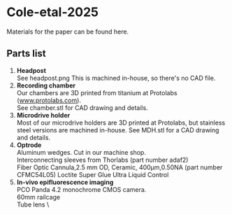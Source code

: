 # Cole-etal-2025
Materials for the paper can be found here. 

## Parts list
1. **Headpost** \
   See headpost.png
   This is machined in-house, so there's no CAD file.
3. **Recording chamber** \
   Our chambers are 3D printed from titanium at Protolabs (www.protolabs.com). \
   See chamber.stl for CAD drawing and details. 
4. **Microdrive holder** \
   Most of our microdrive holders are 3D printed at Protolabs, but stainless steel versions are machined in-house. See MDH.stl for a CAD drawing and details.
5. **Optrode** \
   Aluminum wedges. Cut in our machine shop. \
   Interconnecting sleeves from Thorlabs (part number adaf2) \
   Fiber Optic Cannula,2.5 mm OD, Ceramic, 400µm,0.50NA (part number CFMC54L05)
   Loctite Super Glue Ultra Liquid Control 
6. **In-vivo epifluorescence imaging** \
   PCO Panda 4.2 monochrome CMOS camera. \
   60mm railcage \
   Tube lens \
   
   
   
